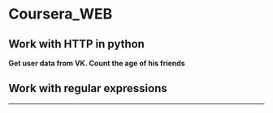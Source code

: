 # Coursera_WEB
## Work with HTTP in python
**Get user data from VK. Count the age of his friends**
## Work with regular expressions
** **
